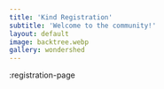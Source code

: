 ```yaml
---
title: 'Kind Registration'
subtitle: 'Welcome to the community!'
layout: default
image: backtree.webp
gallery: wondershed
---
```


:registration-page
